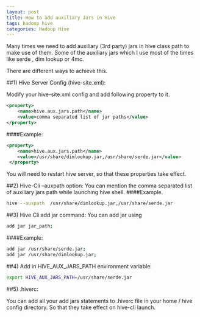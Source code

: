 ```yaml
---
layout: post
title: How to add auxiliary Jars in Hive
tags: hadoop hive
categories: Hadoop Hive
---
```

<div class="toc"></div>

Many times we need to add auxiliary (3rd party) jars in hive class path to make use of them. Some of the auxiliary jars which I use most of the times like serde , dim lookup or 4mc.

There are different ways to achieve this.

##1) Hive Server Config (hive-site.xml):

Modify your hive-site.xml config and add following property to it.

```xml
<property>
    <name>hive.aux.jars.path</name>
    <value>comma separated list of jar paths</value>
</property>
```

####Example:

```xml
<property>
    <name>hive.aux.jars.path</name>
    <value>/usr/share/dimlookup.jar,/usr/share/serde.jar</value>
 </property>
```

You will need to restart hive server, so that these properties take effect.

##2) Hive-Cli –auxpath option:
You can mention the comma separated list of auxiliary jars path while launching hive shell.
####Example.

```bash
hive --auxpath  /usr/share/dimlookup.jar,/usr/share/serde.jar
```

##3) Hive Cli add jar command:
You can add jar using

```bash
add jar jar_path;
```
####Example:

```bash
add jar /usr/share/serde.jar;
add jar /usr/share/dimlookup.jar;
```

##4) Add in HIVE_AUX_JARS_PATH environment variable:

```bash
export HIVE_AUX_JARS_PATH=/usr/share/serde.jar
```

##5) .hiverc:

You can add all your add jars statements to .hiverc file in your home / hive config directory. So that they take effect on hive-cli launch. 